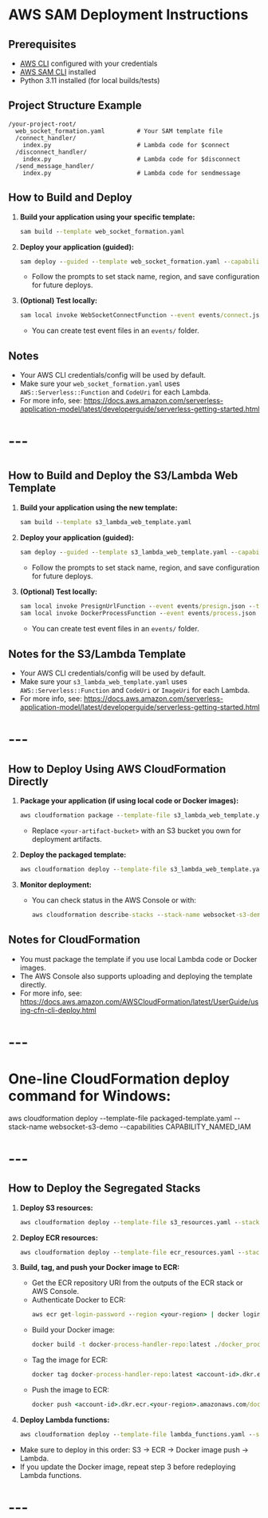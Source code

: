 # AWS SAM Deployment Instructions

## Prerequisites
- [AWS CLI](https://docs.aws.amazon.com/cli/latest/userguide/getting-started-install.html) configured with your credentials
- [AWS SAM CLI](https://docs.aws.amazon.com/serverless-application-model/latest/developerguide/install-sam-cli.html) installed
- Python 3.11 installed (for local builds/tests)

## Project Structure Example
```
/your-project-root/
  web_socket_formation.yaml         # Your SAM template file
  /connect_handler/
    index.py                        # Lambda code for $connect
  /disconnect_handler/
    index.py                        # Lambda code for $disconnect
  /send_message_handler/
    index.py                        # Lambda code for sendmessage
```

## How to Build and Deploy

1. **Build your application using your specific template:**
   ```cmd
   sam build --template web_socket_formation.yaml
   ```

2. **Deploy your application (guided):**
   ```cmd
   sam deploy --guided --template web_socket_formation.yaml --capabilities CAPABILITY_NAMED_IAM
   ```
   - Follow the prompts to set stack name, region, and save configuration for future deploys.

3. **(Optional) Test locally:**
   ```cmd
   sam local invoke WebSocketConnectFunction --event events/connect.json --template web_socket_formation.yaml
   ```
   - You can create test event files in an `events/` folder.

## Notes
- Your AWS CLI credentials/config will be used by default.
- Make sure your `web_socket_formation.yaml` uses `AWS::Serverless::Function` and `CodeUri` for each Lambda.
- For more info, see: https://docs.aws.amazon.com/serverless-application-model/latest/developerguide/serverless-getting-started.html

#
# ---
#

## How to Build and Deploy the S3/Lambda Web Template

1. **Build your application using the new template:**
   ```cmd
   sam build --template s3_lambda_web_template.yaml
   ```

2. **Deploy your application (guided):**
   ```cmd
   sam deploy --guided --template s3_lambda_web_template.yaml --capabilities CAPABILITY_NAMED_IAM
   ```
   - Follow the prompts to set stack name, region, and save configuration for future deploys.

3. **(Optional) Test locally:**
   ```cmd
   sam local invoke PresignUrlFunction --event events/presign.json --template s3_lambda_web_template.yaml
   sam local invoke DockerProcessFunction --event events/process.json --template s3_lambda_web_template.yaml
   ```
   - You can create test event files in an `events/` folder.

## Notes for the S3/Lambda Template
- Your AWS CLI credentials/config will be used by default.
- Make sure your `s3_lambda_web_template.yaml` uses `AWS::Serverless::Function` and `CodeUri` or `ImageUri` for each Lambda.
- For more info, see: https://docs.aws.amazon.com/serverless-application-model/latest/developerguide/serverless-getting-started.html

#
# ---

## How to Deploy Using AWS CloudFormation Directly

1. **Package your application (if using local code or Docker images):**
   ```cmd
   aws cloudformation package --template-file s3_lambda_web_template.yaml --s3-bucket <your-artifact-bucket> --output-template-file packaged-template.yaml
   ```
   - Replace `<your-artifact-bucket>` with an S3 bucket you own for deployment artifacts.

2. **Deploy the packaged template:**
   ```cmd
   aws cloudformation deploy --template-file s3_lambda_web_template.yaml --stack-name websocket-s3-demo --capabilities CAPABILITY_NAMED_IAM
   ```

3. **Monitor deployment:**
   - You can check status in the AWS Console or with:
     ```cmd
     aws cloudformation describe-stacks --stack-name websocket-s3-demo
     ```

## Notes for CloudFormation
- You must package the template if you use local Lambda code or Docker images.
- The AWS Console also supports uploading and deploying the template directly.
- For more info, see: https://docs.aws.amazon.com/AWSCloudFormation/latest/UserGuide/using-cfn-cli-deploy.html

#
# ---

# One-line CloudFormation deploy command for Windows:
aws cloudformation deploy --template-file packaged-template.yaml --stack-name websocket-s3-demo --capabilities CAPABILITY_NAMED_IAM

#
# ---

## How to Deploy the Segregated Stacks

1. **Deploy S3 resources:**
   ```cmd
   aws cloudformation deploy --template-file s3_resources.yaml --stack-name websocket-s3-demo --capabilities CAPABILITY_NAMED_IAM
   ```

2. **Deploy ECR resources:**
   ```cmd
   aws cloudformation deploy --template-file ecr_resources.yaml --stack-name websocket-ecr-demo --capabilities CAPABILITY_NAMED_IAM
   ```

3. **Build, tag, and push your Docker image to ECR:**
   - Get the ECR repository URI from the outputs of the ECR stack or AWS Console.
   - Authenticate Docker to ECR:
     ```cmd
     aws ecr get-login-password --region <your-region> | docker login --username AWS --password-stdin <account-id>.dkr.ecr.<your-region>.amazonaws.com
     ```
   - Build your Docker image:
     ```cmd
     docker build -t docker-process-handler-repo:latest ./docker_process_handler
     ```
   - Tag the image for ECR:
     ```cmd
     docker tag docker-process-handler-repo:latest <account-id>.dkr.ecr.<your-region>.amazonaws.com/docker-process-handler-repo:latest
     ```
   - Push the image to ECR:
     ```cmd
     docker push <account-id>.dkr.ecr.<your-region>.amazonaws.com/docker-process-handler-repo:latest
     ```

4. **Deploy Lambda functions:**
   ```cmd
   aws cloudformation deploy --template-file lambda_functions.yaml --stack-name websocket-s3-lambda --capabilities CAPABILITY_NAMED_IAM
   ```

- Make sure to deploy in this order: S3 → ECR → Docker image push → Lambda.
- If you update the Docker image, repeat step 3 before redeploying Lambda functions.

#
# ---